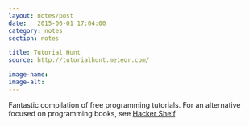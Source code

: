```yaml
---
layout: notes/post
date:   2015-06-01 17:04:00
category: notes
section: notes

title: Tutorial Hunt
source: http://tutorialhunt.meteor.com/

image-name:
image-alt: 
---
```


Fantastic compilation of free programming tutorials. For an alternative focused on programming books, see [Hacker Shelf](http://hackershelf.com/browse/?popular=1).